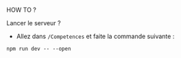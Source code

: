 HOW TO ?

Lancer le serveur ?
- Allez dans `/Competences` et faite la commande suivante :
```npm
npm run dev -- --open
```
